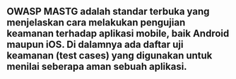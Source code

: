 ## OWASP MASTG adalah standar terbuka yang menjelaskan cara melakukan pengujian keamanan terhadap aplikasi mobile, baik Android maupun iOS. Di dalamnya ada daftar uji keamanan (test cases) yang digunakan untuk menilai seberapa aman sebuah aplikasi.
